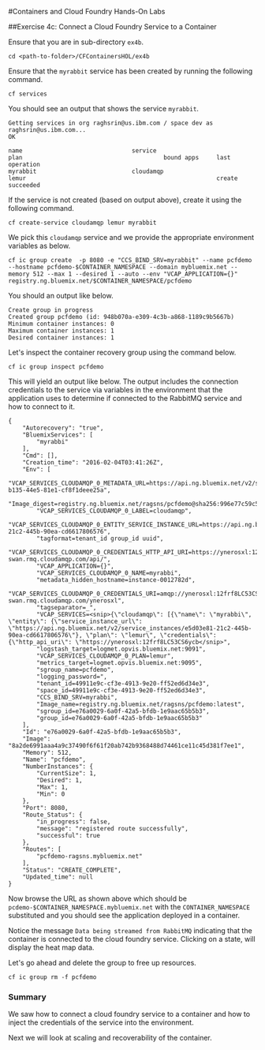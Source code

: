#Containers and Cloud Foundry Hands-On Labs

##Exercise 4c: Connect a Cloud Foundry Service to a Container

Ensure that you are in sub-directory `ex4b`.

```
cd <path-to-folder>/CFContainersHOL/ex4b
```

Ensure that the `myrabbit` service has been created by running the following command.

```
cf services
````

You should see an output that shows the service `myrabbit`. 

```
Getting services in org raghsrin@us.ibm.com / space dev as raghsrin@us.ibm.com...
OK

name                               service                                                    plan                                        bound apps     last operation 
myrabbit                           cloudamqp                                                  lemur                                                      create succeeded
```
If the service is not created (based on output above), create it using the following command.

```
cf create-service cloudamqp lemur myrabbit
```

We pick this `cloudamqp` service and we provide the appropriate environment variables as below.

```
cf ic group create  -p 8080 -e "CCS_BIND_SRV=myrabbit" --name pcfdemo --hostname pcfdemo-$CONTAINER_NAMESPACE --domain mybluemix.net --memory 512 --max 1 --desired 1 --auto --env "VCAP_APPLICATION={}" registry.ng.bluemix.net/$CONTAINER_NAMESPACE/pcfdemo
```

You should an output like below.
```
Create group in progress
Created group pcfdemo (id: 948b070a-e309-4c3b-a868-1189c9b5667b)
Minimum container instances: 0
Maximum container instances: 1
Desired container instances: 1
```

Let's inspect the container recovery group using the command below.

```
cf ic group inspect pcfdemo
```

This will yield an output like below. The output includes the connection credentials to the service via variables in the environment that the application uses to determine if connected to the RabbitMQ service and how to connect to it.

```
{
    "Autorecovery": "true", 
    "BluemixServices": [
        "myrabbi"
    ], 
    "Cmd": [], 
    "Creation_time": "2016-02-04T03:41:26Z", 
    "Env": [
        "VCAP_SERVICES_CLOUDAMQP_0_METADATA_URL=https://api.ng.bluemix.net/v2/service_keys/ed64d44f-b135-44e5-81e1-cf8f1deee25a", 
        "Image_digest=registry.ng.bluemix.net/ragsns/pcfdemo@sha256:996e77c59c57acd1b02bdb0ca59cb71fdfc639df077c831d00c95e45ec525e1e", 
        "VCAP_SERVICES_CLOUDAMQP_0_LABEL=cloudamqp", 
        "VCAP_SERVICES_CLOUDAMQP_0_ENTITY_SERVICE_INSTANCE_URL=https://api.ng.bluemix.net/v2/service_instances/e5d03e81-21c2-445b-90ea-cd6617806576", 
        "tagformat=tenant_id group_id uuid", 
        "VCAP_SERVICES_CLOUDAMQP_0_CREDENTIALS_HTTP_API_URI=https://ynerosxl:12frf8LC53CS6ycbHLnXd5ZR7hpyWFhp@white-swan.rmq.cloudamqp.com/api/", 
        "VCAP_APPLICATION={}", 
        "VCAP_SERVICES_CLOUDAMQP_0_NAME=myrabbi", 
        "metadata_hidden_hostname=instance-0012782d", 
        "VCAP_SERVICES_CLOUDAMQP_0_CREDENTIALS_URI=amqp://ynerosxl:12frf8LC53CS6ycbHLnXd5ZR7hpyWFhp@white-swan.rmq.cloudamqp.com/ynerosxl", 
        "tagseparator=_", 
        "VCAP_SERVICES=<snip>{\"cloudamqp\": [{\"name\": \"myrabbi\", \"entity\": {\"service_instance_url\": \"https://api.ng.bluemix.net/v2/service_instances/e5d03e81-21c2-445b-90ea-cd6617806576\"}, \"plan\": \"lemur\", \"credentials\": {\"http_api_uri\": \"https://ynerosxl:12frf8LC53CS6ycb</snip>", 
        "logstash_target=logmet.opvis.bluemix.net:9091", 
        "VCAP_SERVICES_CLOUDAMQP_0_PLAN=lemur", 
        "metrics_target=logmet.opvis.bluemix.net:9095", 
        "sgroup_name=pcfdemo", 
        "logging_password=", 
        "tenant_id=49911e9c-cf3e-4913-9e20-ff52ed6d34e3", 
        "space_id=49911e9c-cf3e-4913-9e20-ff52ed6d34e3", 
        "CCS_BIND_SRV=myrabbi", 
        "Image_name=registry.ng.bluemix.net/ragsns/pcfdemo:latest", 
        "sgroup_id=e76a0029-6a0f-42a5-bfdb-1e9aac65b5b3", 
        "group_id=e76a0029-6a0f-42a5-bfdb-1e9aac65b5b3"
    ], 
    "Id": "e76a0029-6a0f-42a5-bfdb-1e9aac65b5b3", 
    "Image": "8a2de6991aaa4a9c37490f6f61f20ab742b9368488d74461ce11c45d381f7ee1", 
    "Memory": 512, 
    "Name": "pcfdemo", 
    "NumberInstances": {
        "CurrentSize": 1, 
        "Desired": 1, 
        "Max": 1, 
        "Min": 0
    }, 
    "Port": 8080, 
    "Route_Status": {
        "in_progress": false, 
        "message": "registered route successfully", 
        "successful": true
    }, 
    "Routes": [
        "pcfdemo-ragsns.mybluemix.net"
    ], 
    "Status": "CREATE_COMPLETE", 
    "Updated_time": null
}
```


Now browse the URL as shown above which should be `pcdemo-$CONTAINER_NAMESPACE.mybluemix.net` with the `CONTAINER_NAMESPACE` substituted and you should see the application deployed in a container.

Notice the message `Data being streamed from RabbitMQ` indicating that the container is connected to the cloud foundry service. Clicking on a state, will display the heat map data.

Let's go ahead and delete the group to free up resources.

```
cf ic group rm -f pcfdemo 
```

### Summary

We saw how to connect a cloud foundry service to a container and how to inject the credentials of the service into the environment.

Next we will look at scaling and recoverability of the container.
